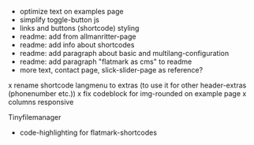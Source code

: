 - optimize text on examples page
- simplify toggle-button js
- links and buttons (shortcode) styling
- readme: add from allmanritter-page
- readme: add info about shortcodes
- readme: add paragraph about basic and multilang-configuration
- readme: add paragraph "flatmark as cms" to readme
- more text, contact page, slick-slider-page as reference?

x rename shortcode langmenu to extras (to use it for other header-extras (phonenumber etc.))
x fix codeblock for img-rounded on example page
x columns responsive

Tinyfilemanager
- code-highlighting for flatmark-shortcodes